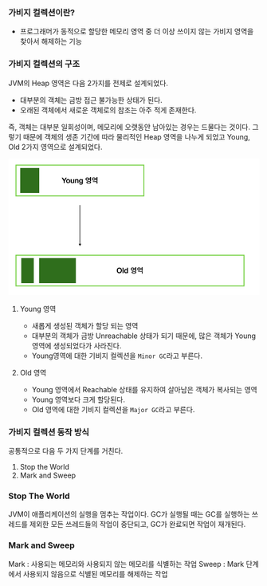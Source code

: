 ### 가비지 컬렉션이란?
- 프로그래머가 동적으로 할당한 메모리 영역 중 더 이상 쓰이지 않는 가비지 영역을 찾아서 해제하는 기능

### 가비지 컬렉션의 구조
JVM의 Heap 영역은 다음 2가지를 전제로 설계되었다.

- 대부분의 객체는 금방 접근 불가능한 상태가 된다.
- 오래된 객체에서 새로운 객체로의 참조는 아주 적게 존재한다.

즉, 객체는 대부분 일회성이며, 메모리에 오랫동안 남아있는 경우는 드물다는 것이다. 그렇기 때문에 객체의 생존 기간에 따라 물리적인 Heap 영역을 나누게 되었고 Young, Old 2가지 영역으로 설계되었다.

![gc.png](..%2Fimages%2Fjava%2Fgc.png)
1. Young 영역
   - 새롭게 생성된 객체가 할당 되는 영역
   - 대부분의 객체가 금방 Unreachable 상태가 되기 때문에, 많은 객체가 Young 영역에 생성되었다가 사라진다.
   - Young영역에 대한 기비지 컬렉션을 `Minor GC`라고 부른다.

2. Old 영역
   - Young 영역에서 Reachable 상태를 유지하여 살아남은 객체가 복사되는 영역
   - Young 영역보다 크게 할당된다.
   - Old 영역에 대한 기비지 컬렉션을 `Major GC`라고 부른다.


### 가비지 컬렉션 동작 방식
공통적으로 다음 두 가지 단계를 거친다.
1. Stop the World
2. Mark and Sweep

### Stop The World
JVM이 애플리케이션의 실행을 멈추는 작업이다. GC가 실행될 때는 GC를 실행하는 쓰레드를 제외한 모든 쓰레드들의 작업이 중단되고, GC가 완료되면 작업이 재개된다.

### Mark and Sweep
Mark : 사용되는 메모리와 사용되지 않는 메모리를 식별하는 작업
Sweep : Mark 단계에서 사용되지 않음으로 식별된 메모리를 해제하는 작업
